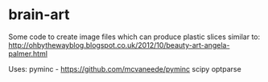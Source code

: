 brain-art
=========

Some code to create image files which can produce plastic slices similar to: 
http://ohbythewayblog.blogspot.co.uk/2012/10/beauty-art-angela-palmer.html

Uses:
pyminc - https://github.com/mcvaneede/pyminc
scipy
optparse
